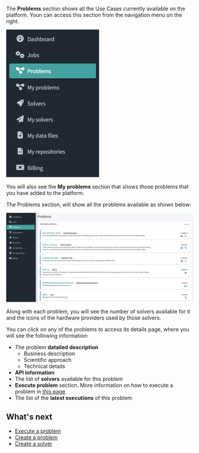 The **Problems** section shows all the Use Cases currently available on the platform.
Youn can access this section from the navigation menu on the right.

![Platform navigation menu](../images/platform-menu-problems.png)

You will also see the **My problems** section that shows those problems that you have added to the platform.

The Problems section, will show all the problems available as shown below:

![Problems list](../images/platform-problems-list.png)

Along with each problem, you will see the number of solvers available for it and the icons of the hardware providers used by those solvers.

You can click on any of the problems to access its details page, where you will see the following information:

* The problem **datailed description**
    * Business description
    * Scientific approach
    * Technical details
* **API information**
* The list of **solvers** available for this problem
* **Execute problem** section. More information on how to execute a problem in [this page](launch-job-dashboard.md).
* The list of the **latest executions** of this problem

## What's next

* [Execute a problem](launch-job-dashboard.md)
* [Create a problem](create-problem.md)
* [Create a solver](create-solver.md)